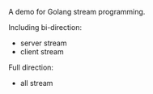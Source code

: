 A demo for Golang stream programming.

Including bi-direction:
* server stream
* client stream

Full direction:
* all stream